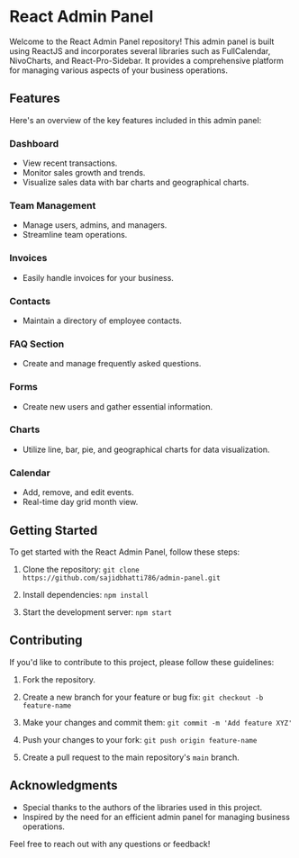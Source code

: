 # React Admin Panel

Welcome to the React Admin Panel repository! This admin panel is built using ReactJS and incorporates several libraries such as FullCalendar, NivoCharts, and React-Pro-Sidebar. It provides a comprehensive platform for managing various aspects of your business operations.

## Features

Here's an overview of the key features included in this admin panel:

### Dashboard
- View recent transactions.
- Monitor sales growth and trends.
- Visualize sales data with bar charts and geographical charts.

### Team Management
- Manage users, admins, and managers.
- Streamline team operations.

### Invoices
- Easily handle invoices for your business.

### Contacts
- Maintain a directory of employee contacts.

### FAQ Section
- Create and manage frequently asked questions.

### Forms
- Create new users and gather essential information.

### Charts
- Utilize line, bar, pie, and geographical charts for data visualization.

### Calendar
- Add, remove, and edit events.
- Real-time day grid month view.

## Getting Started

To get started with the React Admin Panel, follow these steps:

1. Clone the repository: `git clone https://github.com/sajidbhatti786/admin-panel.git`

2. Install dependencies: `npm install`

3. Start the development server: `npm start`

## Contributing

If you'd like to contribute to this project, please follow these guidelines:

1. Fork the repository.

2. Create a new branch for your feature or bug fix: `git checkout -b feature-name`

3. Make your changes and commit them: `git commit -m 'Add feature XYZ'`

4. Push your changes to your fork: `git push origin feature-name`

5. Create a pull request to the main repository's `main` branch.



## Acknowledgments

- Special thanks to the authors of the libraries used in this project.
- Inspired by the need for an efficient admin panel for managing business operations.

Feel free to reach out with any questions or feedback!
